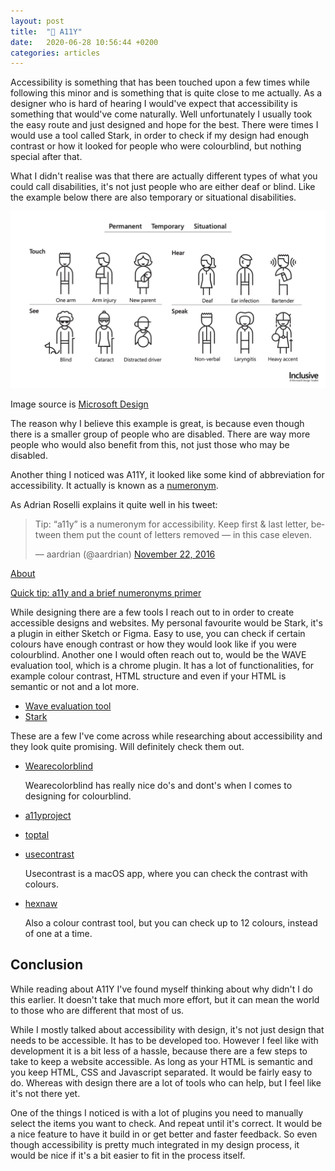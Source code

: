 ```yaml
---
layout: post
title:  "🤘 A11Y"
date:   2020-06-28 10:56:44 +0200
categories: articles
---
```

Accessibility is something that has been touched upon a few times while following this minor and is something that is quite close to me actually. As a designer who is hard of hearing I would've expect that accessibility is something that would've come naturally. Well unfortunately I usually took the easy route and just designed and hope for the best. There were times I would use a tool called Stark, in order to check if my design had enough contrast or how it looked for people who were colourblind, but nothing special after that.

What I didn't realise was that there are actually different types of what you could call disabilities, it's not just people who are either deaf or blind. Like the example below there are also temporary or situational disabilities.

<img src="img/inclusive-design.png" alt="image with characters who have different types of disabilities">

Image source is [Microsoft Design](https://www.microsoft.com/design/inclusive/)

The reason why I believe this example is great, is because even though there is a smaller group of people who are disabled. There are way more people who would also benefit from this, not just those who may be disabled.

Another thing I noticed was A11Y, it looked like some kind of abbreviation for accessibility. It actually is known as a [numeronym](https://www.notion.so/A11Y-3f1af4fc012d4155a1c722cb732b6519#05fa02b317d848bd9f4dae773a388130).

As Adrian Roselli explains it quite well in his tweet:

<blockquote class="twitter-tweet"><p lang="en" dir="ltr">Tip: “a11y” is a numeronym for accessibility. Keep first & last letter, between them put the count of letters removed — in this case eleven.</p>— aardrian (@aardrian) <a href="[https://twitter.com/aardrian/status/801084161368920064?ref_src=twsrc^tfw](https://twitter.com/aardrian/status/801084161368920064?ref_src=twsrc%5Etfw)">November 22, 2016</a></blockquote> <script async src="[https://platform.twitter.com/widgets.js](https://platform.twitter.com/widgets.js)" charset="utf-8"></script>

[About](https://a11yproject.com/about/)

[Quick tip: a11y and a brief numeronyms primer](https://a11yproject.com/posts/a11y-and-other-numeronyms/)

While designing there are a few tools I reach out to in order to create accessible designs and websites. My personal favourite would be Stark, it's a plugin in either Sketch or Figma. Easy to use, you can check if certain colours have enough contrast or how they would look like if you were colourblind. Another one I would often reach out to, would be the WAVE evaluation tool, which is a chrome plugin. It has a lot of functionalities, for example colour contrast, HTML structure and even if your HTML is semantic or not and a lot more.

- [Wave evaluation tool](https://chrome.google.com/webstore/detail/wave-evaluation-tool/jbbplnpkjmmeebjpijfedlgcdilocofh)
- [Stark](https://www.getstark.co/)

These are a few I've come across while researching about accessibility and they look quite promising. Will definitely check them out.

- [Wearecolorblind](https://wearecolorblind.com/examples/)

    Wearecolorblind has really nice do's and dont's when I comes to designing for colourblind.

- [a11yproject](https://a11yproject.com/)
- [toptal](https://www.toptal.com/designers/colorfilter)
- [usecontrast](https://usecontrast.com/)

    Usecontrast is a macOS app, where you can check the contrast with colours.

- [hexnaw](https://hexnaw.com/)

    Also a colour contrast tool, but you can check up to 12 colours, instead of one at a time.

## Conclusion

While reading about A11Y I've found myself thinking about why didn't I do this earlier. It doesn't take that much more effort, but it can mean the world to those who are different that most of us. 

While I mostly talked about accessibility with design, it's not just design that needs to be accessible. It has to be developed too. However I feel like with development it is a bit less of a hassle, because there are a few steps to take to keep a website accessible. As long as your HTML is semantic and you keep HTML, CSS and Javascript separated. It would be fairly easy to do. Whereas with design there are a lot of tools who can help, but I feel like it's not there yet. 

One of the things I noticed is with a lot of plugins you need to manually select the items you want to check. And repeat until it's correct. It would be a nice feature to have it build in or get better and faster feedback. So even though accessibility is pretty much integrated in my design process, it would be nice if it's a bit easier to fit in the process itself.